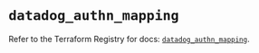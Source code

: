 # `datadog_authn_mapping`

Refer to the Terraform Registry for docs: [`datadog_authn_mapping`](https://registry.terraform.io/providers/datadog/datadog/3.56.0/docs/resources/authn_mapping).
